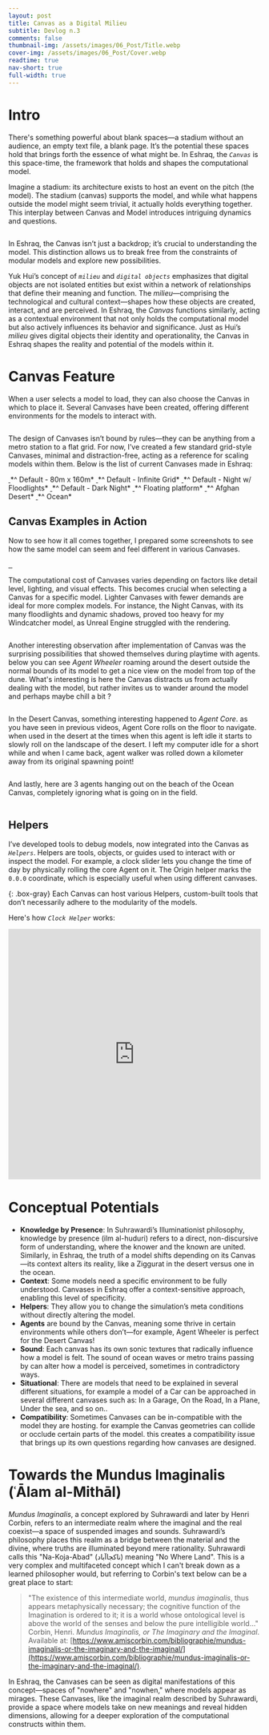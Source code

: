 ```yaml
---
layout: post
title: Canvas as a Digital Milieu
subtitle: Devlog n.3
comments: false
thumbnail-img: /assets/images/06_Post/Title.webp
cover-img: /assets/images/06_Post/Cover.webp
readtime: true
nav-short: true
full-width: true
---
```


# Intro

There's something powerful about blank spaces—a stadium without an audience, an empty text file, a blank page. It’s the potential these spaces hold that brings forth the essence of what might be. In Eshraq, the _`Canvas`_ is this space-time, the framework that holds and shapes the computational model.

Imagine a stadium: its architecture exists to host an event on the pitch (the model). The stadium (canvas) supports the model, and while what happens outside the model might seem trivial, it actually holds everything together. This interplay between Canvas and Model introduces intriguing dynamics and questions.

<figure align="center">
    <img src="\assets\images\06_Post\Stadium_BVB.webp" alt="">
</figure>

In Eshraq, the Canvas isn’t just a backdrop; it’s crucial to understanding the model. This distinction allows us to break free from the constraints of modular models and explore new possibilities.

Yuk Hui’s concept of _`milieu`_ and _`digital objects`_ emphasizes that digital objects are not isolated entities but exist within a network of relationships that define their meaning and function. The _milieu_—comprising the technological and cultural context—shapes how these objects are created, interact, and are perceived. In Eshraq, the _Canvas_ functions similarly, acting as a contextual environment that not only holds the computational model but also actively influences its behavior and significance. Just as Hui’s _milieu_ gives digital objects their identity and operationality, the Canvas in Eshraq shapes the reality and potential of the models within it.

# Canvas Feature

When a user selects a model to load, they can also choose the Canvas in which to place it. Several Canvases have been created, offering different environments for the models to interact with.

<a class="example-image-link" href="\assets\images\06_Post\CanvasMenu.webp" data-lightbox="example-1" data-title="ESHRAQ Model selection menu">
    <img class="example-image" src="\assets\images\06_Post\CanvasMenu.webp" alt=""/>
</a>

The design of Canvases isn’t bound by rules—they can be anything from a metro station to a flat grid. For now, I’ve created a few standard grid-style Canvases, minimal and distraction-free, acting as a reference for scaling models within them. 
Below is the list of current Canvases made in Eshraq:

<a class="example-image-link" href="\assets\images\06_Post\Canvas01.webp" data-lightbox="example-1" data-title="Default - 80m x 160m*">
    <img class="example-image" src="\assets\images\06_Post\Canvas01.webp" alt=""/>
</a>
*^ Default - 80m x 160m*

<a class="example-image-link" href="\assets\images\06_Post\Canvas02.webp" data-lightbox="example-1" data-title="Default - Infinite Grid">
    <img class="example-image" src="\assets\images\06_Post\Canvas02.webp" alt=""/>
</a>
*^ Default - Infinite Grid*

<a class="example-image-link" href="\assets\images\06_Post\Canvas03.webp" data-lightbox="example-1" data-title="Default - Night w/ Floodlights">
    <img class="example-image" src="\assets\images\06_Post\Canvas03.webp" alt=""/>
</a>
*^ Default - Night w/ Floodlights*

<a class="example-image-link" href="\assets\images\06_Post\Canvas04.webp" data-lightbox="example-1" data-title="Default - Dark Night">
    <img class="example-image" src="\assets\images\06_Post\Canvas04.webp" alt=""/>
</a>
*^ Default - Dark Night*

<a class="example-image-link" href="\assets\images\06_Post\Canvas05.webp" data-lightbox="example-1" data-title="Floating platform">
    <img class="example-image" src="\assets\images\06_Post\Canvas05.webp" alt=""/>
</a>
*^ Floating platform*

<a class="example-image-link" href="\assets\images\06_Post\Canvas06.webp" data-lightbox="example-1" data-title="Afghan Desert">
    <img class="example-image" src="\assets\images\06_Post\Canvas06.webp" alt=""/>
</a>
*^ Afghan Desert*

<a class="example-image-link" href="\assets\images\06_Post\Canvas07.webp" data-lightbox="example-1" data-title="Ocean">
    <img class="example-image" src="\assets\images\06_Post\Canvas07.webp" alt=""/>
</a>
*^ Ocean*

## Canvas Examples in Action
Now to see how it all comes together, I prepared some screenshots to see how the same model can seem and feel different in various Canvases.

<a class="example-image-link" href="\assets\images\06_Post\CanvasModel01.webp" data-lightbox="example-1" data-title="">
    <img class="example-image" src="\assets\images\06_Post\CanvasModel01.webp" alt=""/>
</a>
<a class="example-image-link" href="\assets\images\06_Post\CanvasModel02.webp" data-lightbox="example-1" data-title="">
    <img class="example-image" src="\assets\images\06_Post\CanvasModel02.webp" alt=""/>
</a>
<a class="example-image-link" href="\assets\images\06_Post\CanvasModel03.webp" data-lightbox="example-1" data-title="">
    <img class="example-image" src="\assets\images\06_Post\CanvasModel03.webp" alt=""/>
</a>

The computational cost of Canvases varies depending on factors like detail level, lighting, and visual effects. This becomes crucial when selecting a Canvas for a specific model. Lighter Canvases with fewer demands are ideal for more complex models. For instance, the Night Canvas, with its many floodlights and dynamic shadows, proved too heavy for my Windcatcher model, as Unreal Engine struggled with the rendering.

<a class="example-image-link" href="\assets\images\06_Post\Cost.webp" data-lightbox="example-1" data-title="">
    <img class="example-image" src="\assets\images\06_Post\Cost.webp" alt=""/>
</a>

Another interesting observation after implementation of Canvas was the surprising possibilities that showed themselves during playtime with agents. below you can see _Agent Wheeler_ roaming around the desert outside the normal bounds of its model to get a nice view on the model from top of the dune. What's interesting is here the Canvas distracts us from actually dealing with the model, but rather invites us to wander around the model and perhaps maybe chill a bit ?

<a class="example-image-link" href="\assets\images\06_Post\AgentDesert01.webp" data-lightbox="example-1" data-title="">
    <img class="example-image" src="\assets\images\06_Post\AgentDesert01.webp" alt=""/>
</a>

In the Desert Canvas, something interesting happened to _Agent Core_. as you have seen in previous videos, Agent Core rolls on the floor to navigate. when used in the desert at the times when this agent is left idle it starts to slowly roll on the landscape of the desert. I left my computer idle for a short while and when I came back, agent walker was rolled down a kilometer away from its original spawning point!

<a class="example-image-link" href="\assets\images\06_Post\AgentDesert02.webp" data-lightbox="example-1" data-title="">
    <img class="example-image" src="\assets\images\06_Post\AgentDesert02.webp" alt=""/>
</a>

And lastly, here are 3 agents hanging out on the beach of the Ocean Canvas, completely ignoring what is going on in the field.

<a class="example-image-link" href="\assets\images\06_Post\Beach.webp" data-lightbox="example-1" data-title="">
    <img class="example-image" src="\assets\images\06_Post\Beach.webp" alt=""/>
</a>

## Helpers

I’ve developed tools to debug models, now integrated into the Canvas as _`Helpers`_. Helpers are tools, objects, or guides used to interact with or inspect the model. For example, a clock slider lets you change the time of day by physically rolling the core Agent on it. The Origin helper marks the `0.0.0` coordinate, which is especially useful when using different canvases.

{: .box-gray}
Each Canvas can host various Helpers, custom-built tools that don’t necessarily adhere to the modularity of the models.

Here's how _`Clock Helper`_ works:

<iframe width="100%" height="500" src="https://www.youtube.com/embed/Jn_PG5VGvkA?si=sfg4HbpC6CfwJAPf" title="YouTube video player" frameborder="0" allow="accelerometer; encrypted-media; gyroscope; picture-in-picture" allowfullscreen></iframe>


# Conceptual Potentials

- **Knowledge by Presence**: In Suhrawardi’s Illuminationist philosophy, knowledge by presence (ilm al-huduri) refers to a direct, non-discursive form of understanding, where the knower and the known are united. Similarly, in Eshraq, the truth of a model shifts depending on its Canvas—its context alters its reality, like a Ziggurat in the desert versus one in the ocean.
- **Context**: Some models need a specific environment to be fully understood. Canvases in Eshraq offer a context-sensitive approach, enabling this level of specificity.
- **Helpers**: They allow you to change the simulation’s meta conditions without directly altering the model.
- **Agents** are bound by the Canvas, meaning some thrive in certain environments while others don’t—for example, Agent Wheeler is perfect for the Desert Canvas!
- **Sound**: Each canvas has its own sonic textures that radically influence how a model is felt. The sound of ocean waves or metro trains passing by can alter how a model is perceived, sometimes in contradictory ways.
- **Situational**: There are models that need to be explained in several different situations, for example a model of a Car can be approached in several different canvases such as: In a Garage, On the Road, In a Plane, Under the sea, and so on..
- **Compatibility**: Sometimes Canvases can be in-compatible with the model they are hosting. for example the Canvas geometries can collide or occlude certain parts of the model. this creates a compatibility issue that brings up its own questions regarding how canvases are designed.


# Towards the Mundus Imaginalis (ʿĀlam al-Mithāl)

_Mundus Imaginalis_, a concept explored by Suhrawardi and later by Henri Corbin, refers to an intermediate realm where the imaginal and the real coexist—a space of suspended images and sounds. Suhrawardi’s philosophy places this realm as a bridge between the material and the divine, where truths are illuminated beyond mere rationality. Suhrawardi calls this "Na-Koja-Abad" (<span class="farsi">ناکجاآباد</span>) meaning "No Where Land". This is a very complex and multifaceted concept which I can't break down as a learned philosopher would, but referring to Corbin's text below can be a great place to start:

>"The existence of this intermediate world, _mundus imaginalis_, thus appears metaphysically necessary; the cognitive function of the Imagination is ordered to it; it is a world whose ontological level is above the world of the senses and below the pure intelligible world..." <br>
Corbin, Henri. _Mundus Imaginalis, or The Imaginary and the Imaginal_. Available at: [https://www.amiscorbin.com/bibliographie/mundus-imaginalis-or-the-imaginary-and-the-imaginal/](https://www.amiscorbin.com/bibliographie/mundus-imaginalis-or-the-imaginary-and-the-imaginal/).

In Eshraq, the Canvases can be seen as digital manifestations of this concept—spaces of "nowhere" and "nowhen," where models appear as mirages. These Canvases, like the imaginal realm described by Suhrawardi, provide a space where models take on new meanings and reveal hidden dimensions, allowing for a deeper exploration of the computational constructs within them.

<br>